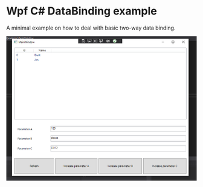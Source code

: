 # Wpf C# DataBinding example

A minimal example on how to deal with basic two-way data binding.

![](./01.png)